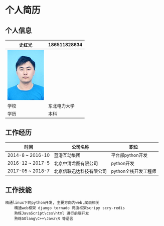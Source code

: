 个人简历
=====

个人信息
----

史红光 | 186511828634  
-- | --
![Image text](img/xlpic.jpeg) |
学校 | 东北电力大学
 学历 | 本科

工作经历
----

时间 | 公司名称 | 职位 
-- | -- | -- 
2014-8 ~ 2016-10 | 蓝港互动集团 | 平台部python开发 
2016-12 ~ 2017-5 | 北京中清龙图有限公司 | python开发
2017-05 ~ 2018-7 | 北京信联迅达科技有限公司 | python全栈开发工程师


工作技能
----

    精通linux下的python开发, 主要方向为web,爬虫相关
        精通web框架 django tornado 爬虫框架scripy scry-redis
        熟练JavaScript\css\html 进行前端开发 
        熟练GOlang\C++\Java\R 等语言
